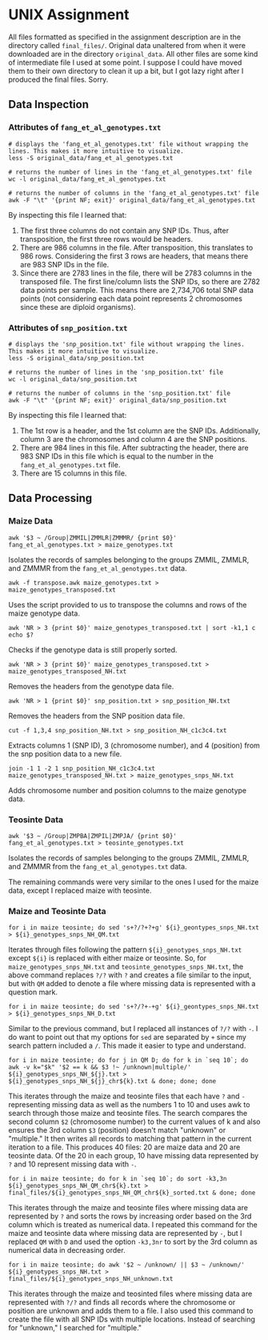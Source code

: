 # UNIX Assignment

All files formatted as specified in the assignment description are in the directory called `final_files/`. Original data unaltered from when it were downloaded are in the directory `original_data`. All other files are some kind of intermediate file I used at some point. I suppose I could have moved them to their own directory to clean it up a bit, but I got lazy right after I produced the final files. Sorry.

## Data Inspection

### Attributes of `fang_et_al_genotypes.txt`

```
# displays the 'fang_et_al_genotypes.txt' file without wrapping the lines. This makes it more intuitive to visualize.
less -S original_data/fang_et_al_genotypes.txt

# returns the number of lines in the 'fang_et_al_genotypes.txt' file
wc -l original_data/fang_et_al_genotypes.txt

# returns the number of columns in the 'fang_et_al_genotypes.txt' file
awk -F "\t" '{print NF; exit}' original_data/fang_et_al_genotypes.txt
```

By inspecting this file I learned that:

1. The first three columns do not contain any SNP IDs. Thus, after transposition, the first three rows would be headers.
2. There are 986 columns in the file. After transposition, this translates to 986 rows. Considering the first 3 rows are headers, that means there are 983 SNP IDs in the file.
3. Since there are 2783 lines in the file, there will be 2783 columns in the transposed file. The first line/column lists the SNP IDs, so there are 2782 data points per sample. This means there are 2,734,706 total SNP data points (not considering each data point represents 2 chromosomes since these are diploid organisms).

### Attributes of `snp_position.txt`

```
# displays the 'snp_position.txt' file without wrapping the lines. This makes it more intuitive to visualize.
less -S original_data/snp_position.txt

# returns the number of lines in the 'snp_position.txt' file
wc -l original_data/snp_position.txt

# returns the number of columns in the 'snp_position.txt' file
awk -F "\t" '{print NF; exit}' original_data/snp_position.txt
```

By inspecting this file I learned that:

1. The 1st row is a header, and the 1st column are the SNP IDs. Additionally, column 3 are the chromosomes and column 4 are the SNP positions.
2. There are 984 lines in this file. After subtracting the header, there are 983 SNP IDs in this file which is equal to the number in the `fang_et_al_genotypes.txt` file.
3. There are 15 columns in this file.

## Data Processing

### Maize Data

```
awk '$3 ~ /Group|ZMMIL|ZMMLR|ZMMMR/ {print $0}' fang_et_al_genotypes.txt > maize_genotypes.txt
```

Isolates the records of samples belonging to the groups ZMMIL, ZMMLR, and ZMMMR from the `fang_et_al_genotypes.txt` data.

```
awk -f transpose.awk maize_genotypes.txt > maize_genotypes_transposed.txt
```

Uses the script provided to us to transpose the columns and rows of the maize genotype data.

```
awk 'NR > 3 {print $0}' maize_genotypes_transposed.txt | sort -k1,1 c
echo $?
```

Checks if the genotype data is still properly sorted.

```
awk 'NR > 3 {print $0}' maize_genotypes_transposed.txt > maize_genotypes_transposed_NH.txt
```

Removes the headers from the genotype data file.

```
awk 'NR > 1 {print $0}' snp_position.txt > snp_position_NH.txt
```

Removes the headers from the SNP position data file.

```
cut -f 1,3,4 snp_position_NH.txt > snp_position_NH_c1c3c4.txt
```

Extracts columns 1 (SNP ID), 3 (chromosome number), and 4 (position) from the snp position data to a new file.

```
join -1 1 -2 1 snp_position_NH_c1c3c4.txt maize_genotypes_transposed_NH.txt > maize_genotypes_snps_NH.txt
```

Adds chromosome number and position columns to the maize genotype data.


### Teosinte Data

```
awk '$3 ~ /Group|ZMPBA|ZMPIL|ZMPJA/ {print $0}' fang_et_al_genotypes.txt > teosinte_genotypes.txt
```

Isolates the records of samples belonging to the groups ZMMIL, ZMMLR, and ZMMMR from the `fang_et_al_genotypes.txt` data.

The remaining commands were very similar to the ones I used for the maize data, except I replaced maize with teosinte.

### Maize and Teosinte Data

```
for i in maize teosinte; do sed 's+?/?+?+g' ${i}_geontypes_snps_NH.txt > ${i}_genotypes_snps_NH_QM.txt
```

Iterates through files following the pattern `${i}_genotypes_snps_NH.txt` except `${i}` is replaced with either maize or teosinte. So, for `maize_genotypes_snps_NH.txt` and `teosinte_genotypes_snps_NH.txt`, the above command replaces `?/?` with `?` and creates a file similar to the input, but with `QM` added to denote a file where missing data is represented with a question mark.

```
for i in maize teosinte; do sed 's+?/?+-+g' ${i}_geontypes_snps_NH.txt > ${i}_genotypes_snps_NH_D.txt
```

Similar to the previous command, but I replaced all instances of `?/?` with `-`. I do want to point out that my options for `sed` are separated by `+` since my search pattern included a `/`. This made it easier to type and understand.

```
for i in maize teosinte; do for j in QM D; do for k in `seq 10`; do awk -v k="$k" '$2 == k && $3 !~ /unknown|multiple/' ${i}_genotypes_snps_NH_${j}.txt > ${i}_genotypes_snps_NH_${j}_chr${k}.txt & done; done; done
```

This iterates through the maize and teosinte files that each have `?` and `-` representing missing data as well as the numbers 1 to 10 and uses awk to search through those maize and teosinte files. The search compares the second column `$2` (chromosome number) to the current values of k and also ensures the 3rd column `$3` (position) doesn't match "unknown" or "multiple." It then writes all records to matching that pattern in the current iteration to a file. This produces 40 files: 20 are maize data and 20 are teosinte data. Of the 20 in each group, 10 have missing data represented by `?` and 10 represent missing data with `-`.

```
for i in maize teosinte; do for k in `seq 10`; do sort -k3,3n ${i}_genotypes_snps_NH_QM_chr${k}.txt > final_files/${i}_genotypes_snps_NH_QM_chr${k}_sorted.txt & done; done
```

This iterates through the maize and teosinte files where missing data are represented by `?` and sorts the rows by increasing order based on the 3rd column which is treated as numerical data.
I repeated this command for the maize and teosinte data where missing data are represented by `-`, but I replaced `QM` with `D` and used the option `-k3,3nr` to sort by the 3rd column as numerical data in decreasing order.

```
for i in maize teosinte; do awk '$2 ~ /unknown/ || $3 ~ /unknown/' ${i}_genotypes_snps_NH.txt > final_files/${i}_genotypes_snps_NH_unknown.txt
```

This iterates through the maize and teosinted files where missing data are represented with `?/?` and finds all records where the chromosome or position are unknown and adds them to a file.
I also used this command to create the file with all SNP IDs with multiple locations. Instead of searching for "unknown," I searched for "multiple."
